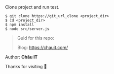 Clone project and run test.

```
$ git clone https://git_url_clone <project_dir>
$ cd <project_dir>
$ npm install
$ node src/server.js
```


>Guid for this repo:
>
>Blog: https://chauit.com/

Author: **Châu IT**

Thanks for visiting :smiling_face_with_three_hearts:
